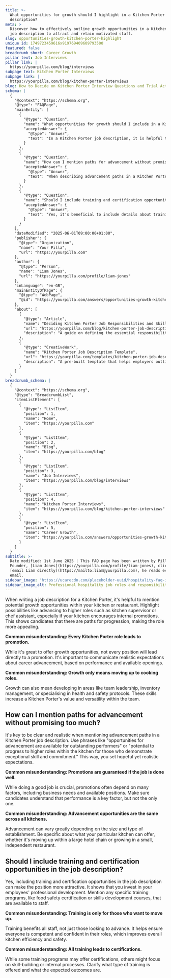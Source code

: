 ```yaml
---
title: >-
  What opportunities for growth should I highlight in a Kitchen Porter job
  description?
meta: >
  Discover how to effectively outline growth opportunities in a Kitchen Porter
  job description to attract and retain motivated staff.
slug: opportunities-growth-kitchen-porter-highlight
unique id: 1749723459616x919769409609793500
featured: false
breadcrumb short: Career Growth
pillar text: Job Interviews
pillar link: |
  https://yourpilla.com/blog/interviews
subpage text: Kitchen Porter Interviews
subpage link: |
  https://yourpilla.com/blog/kitchen-porter-interviews
blog: How to Decide on Kitchen Porter Interview Questions and Trial Activities
schema: |
  {
    "@context": "https://schema.org",
    "@type": "FAQPage",
    "mainEntity": [
      {
        "@type": "Question",
        "name": "What opportunities for growth should I include in a Kitchen Porter job description?",
        "acceptedAnswer": {
          "@type": "Answer",
          "text": "In a Kitchen Porter job description, it is helpful to mention potential advancement opportunities within your kitchen or restaurant, such as progressing to roles like a kitchen supervisor or chef assistant. Highlighting these paths shows candidates there are opportunities for career development, which makes the role more appealing. It's also beneficial to clarify that growth can encompass skills development in team leadership, inventory management, or specialising in health and safety protocols."
        }
      },
      {
        "@type": "Question",
        "name": "How can I mention paths for advancement without promising too much in a Kitchen Porter job description?",
        "acceptedAnswer": {
          "@type": "Answer",
          "text": "When describing advancement paths in a Kitchen Porter job description, it's crucial to set clear and realistic expectations. Phrasing like 'opportunities for advancement are available for outstanding performers' or 'potential to progress to higher roles for those who demonstrate exceptional skill and commitment' helps manage expectations. Ensure candidates understand that while performance is a significant factor, it isn't the only criterion for advancement, which also depends on other factors like business needs and available positions."
        }
      },
      {
        "@type": "Question",
        "name": "Should I include training and certification opportunities in a Kitchen Porter job description?",
        "acceptedAnswer": {
          "@type": "Answer",
          "text": "Yes, it's beneficial to include details about training and certification opportunities in a Kitchen Porter job description. This highlights your investment in employee professional development. Specify any particular training programs that are available, such as food safety certification or skills development courses, which not only benefit those looking to advance but also enhance the overall competency, safety, and efficiency of all kitchen staff."
        }
      }
    ],
    "dateModified": "2025-06-01T09:00:00+01:00",
    "publisher": {
      "@type": "Organization",
      "name": "Your Pilla",
      "url": "https://yourpilla.com"
    },
    "author": {
      "@type": "Person",
      "name": "Liam Jones",
      "url": "https://yourpilla.com/profile/liam-jones"
    },
    "inLanguage": "en-GB",
    "mainEntityOfPage": {
      "@type": "WebPage",
      "@id": "https://yourpilla.com/answers/opportunities-growth-kitchen-porter-highlight"
    },
    "about": [
      {
        "@type": "Article",
        "name": "Deciding Kitchen Porter Job Responsibilities and Skills",
        "url": "https://yourpilla.com/blog/kitchen-porter-job-description",
        "description": "A guide on defining the essential responsibilities and skills required from a Kitchen Porter, to help employers craft effective job descriptions."
      },
      {
        "@type": "CreativeWork",
        "name": "Kitchen Porter Job Description Template",
        "url": "https://yourpilla.com/templates/kitchen-porter-job-description",
        "description": "A pre-built template that helps employers outline the roles, responsibilities, and required skills for a Kitchen Porter efficiently."
      }
    ]
  }
breadcrumb_schema: |
  {
    "@context": "https://schema.org",
    "@type": "BreadcrumbList",
    "itemListElement": [
      {
        "@type": "ListItem",
        "position": 1,
        "name": "Home",
        "item": "https://yourpilla.com"
      },
      {
        "@type": "ListItem",
        "position": 2,
        "name": "Blog",
        "item": "https://yourpilla.com/blog"
      },
      {
        "@type": "ListItem",
        "position": 3,
        "name": "Job Interviews",
        "item": "https://yourpilla.com/blog/interviews"
      },
      {
        "@type": "ListItem",
        "position": 4,
        "name": "Kitchen Porter Interviews",
        "item": "https://yourpilla.com/blog/kitchen-porter-interviews"
      },
      {
        "@type": "ListItem",
        "position": 5,
        "name": "Career Growth",
        "item": "https://yourpilla.com/answers/opportunities-growth-kitchen-porter-highlight"
      }
    ]
  }
subtitle: >-
  Date modified: 1st June 2025 | This FAQ page has been written by Pilla
  Founder, [Liam Jones](https://yourpilla.com/profile/liam-jones), click to
  [email Liam directly](https://mailto:liam@yourpilla.com), he reads every
  email.
sidebar_image: 'https://ucarecdn.com/placeholder-uuid/hospitality-faq-image.jpg'
sidebar_image_alt: Professional hospitality job roles and responsibilities
---
```

When writing a job description for a Kitchen Porter, it's helpful to mention potential growth opportunities within your kitchen or restaurant. Highlight possibilities like advancing to higher roles such as kitchen supervisor or chef assistant, especially if your kitchen encourages internal promotions. This shows candidates that there are paths for progression, making the role more appealing.

**Common misunderstanding: Every Kitchen Porter role leads to promotion.**

While it's great to offer growth opportunities, not every position will lead directly to a promotion. It's important to communicate realistic expectations about career advancement, based on performance and available openings.

**Common misunderstanding: Growth only means moving up to cooking roles.**

Growth can also mean developing in areas like team leadership, inventory management, or specialising in health and safety protocols. These skills increase a Kitchen Porter's value and versatility within the team.

## How can I mention paths for advancement without promising too much?

It's key to be clear and realistic when mentioning advancement paths in a Kitchen Porter job description. Use phrases like "opportunities for advancement are available for outstanding performers" or "potential to progress to higher roles within the kitchen for those who demonstrate exceptional skill and commitment." This way, you set hopeful yet realistic expectations.

**Common misunderstanding: Promotions are guaranteed if the job is done well.**

While doing a good job is crucial, promotions often depend on many factors, including business needs and available positions. Make sure candidates understand that performance is a key factor, but not the only one.

**Common misunderstanding: Advancement opportunities are the same across all kitchens.**

Advancement can vary greatly depending on the size and type of establishment. Be specific about what your particular kitchen can offer, whether it's moving up within a large hotel chain or growing in a small, independent restaurant.

## Should I include training and certification opportunities in the job description?

Yes, including training and certification opportunities in the job description can make the position more attractive. It shows that you invest in your employees' professional development. Mention any specific training programs, like food safety certification or skills development courses, that are available to staff.

**Common misunderstanding: Training is only for those who want to move up.**

Training benefits all staff, not just those looking to advance. It helps ensure everyone is competent and confident in their roles, which improves overall kitchen efficiency and safety.

**Common misunderstanding: All training leads to certifications.**

While some training programs may offer certifications, others might focus on skill-building or internal processes. Clarify what type of training is offered and what the expected outcomes are.
